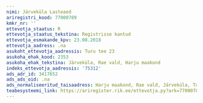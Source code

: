 ```yaml
---
nimi: Järveküla Lasteaed
ariregistri_kood: 77000789
kmkr_nr: ''
ettevotja_staatus: R
ettevotja_staatus_tekstina: Registrisse kantud
ettevotja_esmakande_kpv: 23.08.2018
ettevotja_aadress: .na
asukoht_ettevotja_aadressis: Turu tee 23
asukoha_ehak_kood: 2353
asukoha_ehak_tekstina: Järveküla, Rae vald, Harju maakond
indeks_ettevotja_aadressis: '75312'
ads_adr_id: 3417652
ads_ads_oid: .na
ads_normaliseeritud_taisaadress: Harju maakond, Rae vald, Järveküla, Turu tee 23
teabesysteemi_link: https://ariregister.rik.ee/ettevotja.py?ark=77000789&ref=rekvisiidid
---
```

